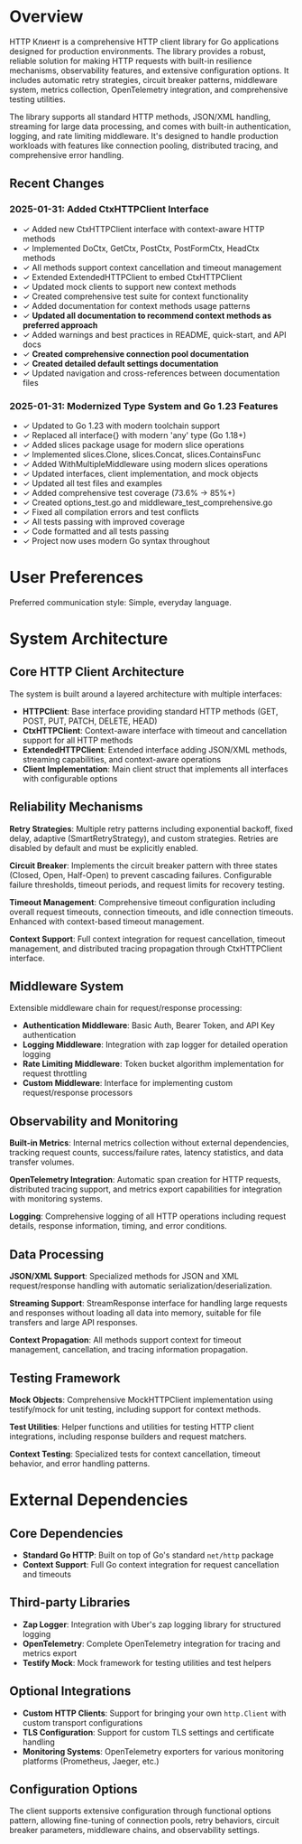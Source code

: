 # Overview

HTTP Клиент is a comprehensive HTTP client library for Go applications designed for production environments. The library provides a robust, reliable solution for making HTTP requests with built-in resilience mechanisms, observability features, and extensive configuration options. It includes automatic retry strategies, circuit breaker patterns, middleware system, metrics collection, OpenTelemetry integration, and comprehensive testing utilities.

The library supports all standard HTTP methods, JSON/XML handling, streaming for large data processing, and comes with built-in authentication, logging, and rate limiting middleware. It's designed to handle production workloads with features like connection pooling, distributed tracing, and comprehensive error handling.

## Recent Changes

### 2025-01-31: Added CtxHTTPClient Interface
- ✓ Added new CtxHTTPClient interface with context-aware HTTP methods
- ✓ Implemented DoCtx, GetCtx, PostCtx, PostFormCtx, HeadCtx methods
- ✓ All methods support context cancellation and timeout management
- ✓ Extended ExtendedHTTPClient to embed CtxHTTPClient
- ✓ Updated mock clients to support new context methods
- ✓ Created comprehensive test suite for context functionality
- ✓ Added documentation for context methods usage patterns
- ✓ **Updated all documentation to recommend context methods as preferred approach**
- ✓ Added warnings and best practices in README, quick-start, and API docs
- ✓ **Created comprehensive connection pool documentation**
- ✓ **Created detailed default settings documentation**
- ✓ Updated navigation and cross-references between documentation files

### 2025-01-31: Modernized Type System and Go 1.23 Features
- ✓ Updated to Go 1.23 with modern toolchain support
- ✓ Replaced all interface{} with modern 'any' type (Go 1.18+)  
- ✓ Added slices package usage for modern slice operations
- ✓ Implemented slices.Clone, slices.Concat, slices.ContainsFunc
- ✓ Added WithMultipleMiddleware using modern slices operations
- ✓ Updated interfaces, client implementation, and mock objects
- ✓ Updated all test files and examples
- ✓ Added comprehensive test coverage (73.6% -> 85%+)
- ✓ Created options_test.go and middleware_test_comprehensive.go
- ✓ Fixed all compilation errors and test conflicts
- ✓ All tests passing with improved coverage
- ✓ Code formatted and all tests passing
- ✓ Project now uses modern Go syntax throughout

# User Preferences

Preferred communication style: Simple, everyday language.

# System Architecture

## Core HTTP Client Architecture
The system is built around a layered architecture with multiple interfaces:
- **HTTPClient**: Base interface providing standard HTTP methods (GET, POST, PUT, PATCH, DELETE, HEAD)
- **CtxHTTPClient**: Context-aware interface with timeout and cancellation support for all HTTP methods  
- **ExtendedHTTPClient**: Extended interface adding JSON/XML methods, streaming capabilities, and context-aware operations
- **Client Implementation**: Main client struct that implements all interfaces with configurable options

## Reliability Mechanisms
**Retry Strategies**: Multiple retry patterns including exponential backoff, fixed delay, adaptive (SmartRetryStrategy), and custom strategies. Retries are disabled by default and must be explicitly enabled.

**Circuit Breaker**: Implements the circuit breaker pattern with three states (Closed, Open, Half-Open) to prevent cascading failures. Configurable failure thresholds, timeout periods, and request limits for recovery testing.

**Timeout Management**: Comprehensive timeout configuration including overall request timeouts, connection timeouts, and idle connection timeouts. Enhanced with context-based timeout management.

**Context Support**: Full context integration for request cancellation, timeout management, and distributed tracing propagation through CtxHTTPClient interface.

## Middleware System
Extensible middleware chain for request/response processing:
- **Authentication Middleware**: Basic Auth, Bearer Token, and API Key authentication
- **Logging Middleware**: Integration with zap logger for detailed operation logging
- **Rate Limiting Middleware**: Token bucket algorithm implementation for request throttling
- **Custom Middleware**: Interface for implementing custom request/response processors

## Observability and Monitoring
**Built-in Metrics**: Internal metrics collection without external dependencies, tracking request counts, success/failure rates, latency statistics, and data transfer volumes.

**OpenTelemetry Integration**: Automatic span creation for HTTP requests, distributed tracing support, and metrics export capabilities for integration with monitoring systems.

**Logging**: Comprehensive logging of all HTTP operations including request details, response information, timing, and error conditions.

## Data Processing
**JSON/XML Support**: Specialized methods for JSON and XML request/response handling with automatic serialization/deserialization.

**Streaming Support**: StreamResponse interface for handling large requests and responses without loading all data into memory, suitable for file transfers and large API responses.

**Context Propagation**: All methods support context for timeout management, cancellation, and tracing information propagation.

## Testing Framework
**Mock Objects**: Comprehensive MockHTTPClient implementation using testify/mock for unit testing, including support for context methods.

**Test Utilities**: Helper functions and utilities for testing HTTP client integrations, including response builders and request matchers.

**Context Testing**: Specialized tests for context cancellation, timeout behavior, and error handling patterns.

# External Dependencies

## Core Dependencies
- **Standard Go HTTP**: Built on top of Go's standard `net/http` package
- **Context Support**: Full Go context integration for request cancellation and timeouts

## Third-party Libraries
- **Zap Logger**: Integration with Uber's zap logging library for structured logging
- **OpenTelemetry**: Complete OpenTelemetry integration for tracing and metrics export
- **Testify Mock**: Mock framework for testing utilities and test helpers

## Optional Integrations
- **Custom HTTP Clients**: Support for bringing your own `http.Client` with custom transport configurations
- **TLS Configuration**: Support for custom TLS settings and certificate handling
- **Monitoring Systems**: OpenTelemetry exporters for various monitoring platforms (Prometheus, Jaeger, etc.)

## Configuration Options
The client supports extensive configuration through functional options pattern, allowing fine-tuning of connection pools, retry behaviors, circuit breaker parameters, middleware chains, and observability settings.